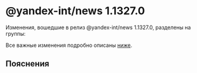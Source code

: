 # @yandex-int/news 1.1327.0

<!-- ЧЕЛОВЕЧЕСКОЕ ВСТУПЛЕНИЕ -->

Изменения, вошедшие в релиз @yandex-int/news 1.1327.0, разделены на группы:

Все важные изменения подробно описаны [ниже](#Пояснения).

## Пояснения

